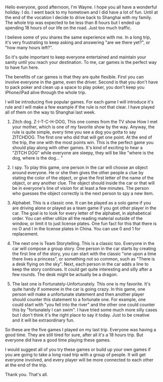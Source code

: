Hello everyone, good afternoon, I'm Wayne.
I hope you all have a wonderful holiday. I do. I went back to my hometown and I did have a lot of fun.
Until at the end of the vocation I decide to drive back to Shanghai with my family. The whole trip was expected to be less than 8 hours but I ended up spending 18 hours of our life on the road. Just too much traffic.

I believe some of you shares the same experience with me. In a long trip, it's very frustrating to keep asking and answering "are we there yet?", or "how many hours left?".

So it's quite important to keep everyone entertained and maintain your sanity until you reach your destination. To me, car games is the perfect way to have fun here. 

The benefits of car games is that they are quite flexible. First you can involve everyone in the game, even the driver. Second is that you don't have to pack poker and clean up a space to play poker, you don't keep you iPhone/iPad alive through the whole trip.


I will be introducing five popular games. For each game I will introduce it's rule and I will make a few example if the rule is not that clear. I have played all of them on the way to Shanghai last week.

1.  Zitch dog. Z-I-T-C-H-DOG, This one comes from the TV show How I met your mother, which is one of my favorite show by the way. Anyway, the rule is quite simple, every time you see a dog you gotta to say ZITCHDOG. The first one who did that will get one point. At the end of the trip, the one with the most points win. This is the perfect game you should play along with other games. It's kind of exciting to hear a "ZITCH DOG" while everyone are sleepy, they will be like "where is the dog, where is the dog... " 

2.  I spy. To play this game, one person in the car will choose an object around everyone. He or she then gives the other people a clue by stating the color of the object, or give the first letter of the name of the object, or any another clue. The object should inside the car or that will be in everyone's line of vision for at least a few minutes. The person who guesses the object correctly is the next person to spy a new item. 

3.  Alphabet. This is a classic one. It can be played as a solo game if you are driving alone or played as a team game if you got other player in the car. The goal is to look for every letter of the alphabet, in alphabetical order. You can either utilize all the reading material outside of the window, or limit it to just license plates. One fun fact for this that there is no O and I in the license plates in China. You can use 0 and 1 for replacement.

4.  The next one is Team Storytelling. This is a classic too. Everyone in the car will compose a group story. One person in the car starts by creating the first line of the story, you can start with the classic "one upon a time there lives a princess", or something not so common, such as "There is a desk flying on the sky". Next, each person in the car adds a line to keep the story continues. It could get quite interesting and silly after a few rounds. The desk might be actually be a dragon.

5.  The last one is Fortunately-Unfortunately. This one is my favorite. It's quite handy if someone in the car is going crazy. In this game, one person will make a unfortunate statement and then another player should counter this statement to a fortunate one. For example, one could start with "you fell into the river" and the other one could counter this by "fortunately I can swim". I have tried some much more silly cases but I don't think it's the right place to say it today. Just to be creative and it will be extraordinary fun.


So these are the five games I played on my last trip. Everyone was having a good time. They are still tired for sure, after all it's a 18 hours trip. But everyone did have a good time playing these games.

I would suggest all of you try these games or build up your own games if you are going to take a long road trip with a group of people.  It will get everyone involved, and every player will be more connected to each other at the end of the trip.

Thank you. That's all.
